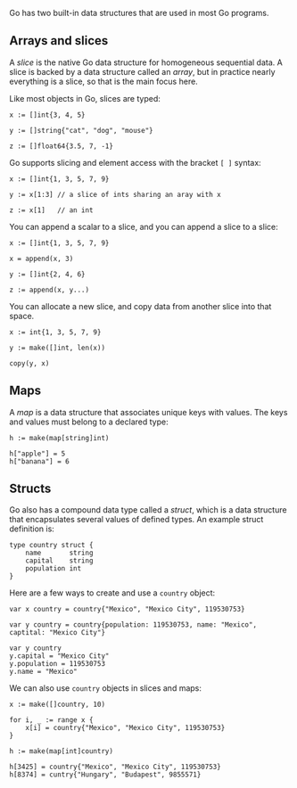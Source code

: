 Go has two built-in data structures that are used in most Go programs.

Arrays and slices
-----------------

A *slice* is the native Go data structure for homogeneous sequential
data.  A slice is backed by a data structure called an *array*, but in
practice nearly everything is a slice, so that is the main focus here.

Like most objects in Go, slices are typed:

```
x := []int{3, 4, 5}

y := []string{"cat", "dog", "mouse"}

z := []float64{3.5, 7, -1}
```

Go supports slicing and element access with the bracket `[ ]` syntax:

```
x := []int{1, 3, 5, 7, 9}

y := x[1:3] // a slice of ints sharing an aray with x

z := x[1]   // an int
```

You can append a scalar to a slice, and you can append a slice to a slice:

```
x := []int{1, 3, 5, 7, 9}

x = append(x, 3)

y := []int{2, 4, 6}

z := append(x, y...)
```

You can allocate a new slice, and copy data from another slice into
that space.

```
x := int{1, 3, 5, 7, 9}

y := make([]int, len(x))

copy(y, x)
```

Maps
----

A *map* is a data structure that associates unique keys with values.
The keys and values must belong to a declared type:

```
h := make(map[string]int)

h["apple"] = 5
h["banana"] = 6
```

Structs
-------

Go also has a compound data type called a *struct*, which is a data
structure that encapsulates several values of defined types.  An
example struct definition is:

```
type country struct {
    name       string
    capital    string
    population int
}
```

Here are a few ways to create and use a `country` object:

```
var x country = country{"Mexico", "Mexico City", 119530753}

var y country = country{population: 119530753, name: "Mexico", captital: "Mexico City"}

var y country
y.capital = "Mexico City"
y.population = 119530753
y.name = "Mexico"
```

We can also use `country` objects in slices and maps:

```
x := make([]country, 10)

for i, _ := range x {
    x[i] = country{"Mexico", "Mexico City", 119530753}
}
```

```
h := make(map[int]country)

h[3425] = country{"Mexico", "Mexico City", 119530753}
h[8374] = cuntry{"Hungary", "Budapest", 9855571}
```